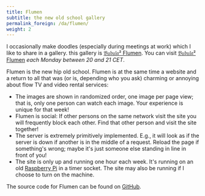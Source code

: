 ```yaml
---
title: Flumen
subtitle: the new old school gallery
permalink_foreign: /da/flumen/
weight: 2
---
```


I occasionally make doodles (especially during meetings at work) which I
like to share in a gallery. this gallery is
[𝔅𝔲𝔟𝔲𝔩𝔞² Flumen](http://flumen.bubula2.com). You can visit
[𝔅𝔲𝔟𝔲𝔩𝔞² Flumen](http://flumen.bubula2.com) _each Monday between
20 and 21 CET_.

Flumen is the new hip old school. Flumen is at the same time a website
and a return to all that was (or is, depending who you ask) charming or
annoying about flow TV and video rental services:

- The images are shown in randomized order, one image per page view;
  that is, only one person can watch each image. Your experience is
  unique for that week!
- Flumen is social: If other persons on the same network visit the site
  you will frequently block each other. Find that other person and visit
  the site together!
- The server is extremely primitively implemented. E.g., it will look as
  if the server is down if another is in the middle of a request. Reload
  the page if something's wrong; maybe it's just someone else standing
  in line in front of you!
- The site is only up and running one hour each week. It's running on an
  old
  [Raspberry Pi](https://www.raspberrypi.org) in a timer socket.
  The site may also be running if I choose to turn on the machine.

The source code for Flumen can be found on
[GitHub](https://github.com/waldeinburg/bubula2-flumen).
